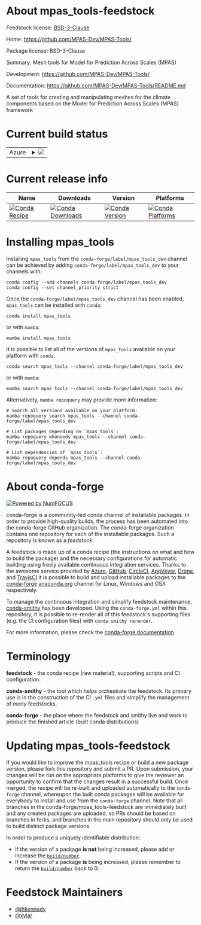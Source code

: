 About mpas_tools-feedstock
==========================

Feedstock license: [BSD-3-Clause](https://github.com/conda-forge/mpas_tools-feedstock/blob/main/LICENSE.txt)

Home: https://github.com/MPAS-Dev/MPAS-Tools/

Package license: BSD-3-Clause

Summary: Mesh tools for Model for Prediction Across Scales (MPAS)

Development: https://github.com/MPAS-Dev/MPAS-Tools/

Documentation: https://github.com/MPAS-Dev/MPAS-Tools/README.md

A set of tools for creating and manipulating meshes for the climate
components based on the Model for Prediction Across Scales (MPAS) framework


Current build status
====================


<table>
    
  <tr>
    <td>Azure</td>
    <td>
      <details>
        <summary>
          <a href="https://dev.azure.com/conda-forge/feedstock-builds/_build/latest?definitionId=6715&branchName=main">
            <img src="https://dev.azure.com/conda-forge/feedstock-builds/_apis/build/status/mpas_tools-feedstock?branchName=main">
          </a>
        </summary>
        <table>
          <thead><tr><th>Variant</th><th>Status</th></tr></thead>
          <tbody><tr>
              <td>linux_64_python3.10.____cpython</td>
              <td>
                <a href="https://dev.azure.com/conda-forge/feedstock-builds/_build/latest?definitionId=6715&branchName=main">
                  <img src="https://dev.azure.com/conda-forge/feedstock-builds/_apis/build/status/mpas_tools-feedstock?branchName=main&jobName=linux&configuration=linux%20linux_64_python3.10.____cpython" alt="variant">
                </a>
              </td>
            </tr><tr>
              <td>linux_64_python3.11.____cpython</td>
              <td>
                <a href="https://dev.azure.com/conda-forge/feedstock-builds/_build/latest?definitionId=6715&branchName=main">
                  <img src="https://dev.azure.com/conda-forge/feedstock-builds/_apis/build/status/mpas_tools-feedstock?branchName=main&jobName=linux&configuration=linux%20linux_64_python3.11.____cpython" alt="variant">
                </a>
              </td>
            </tr><tr>
              <td>linux_64_python3.12.____cpython</td>
              <td>
                <a href="https://dev.azure.com/conda-forge/feedstock-builds/_build/latest?definitionId=6715&branchName=main">
                  <img src="https://dev.azure.com/conda-forge/feedstock-builds/_apis/build/status/mpas_tools-feedstock?branchName=main&jobName=linux&configuration=linux%20linux_64_python3.12.____cpython" alt="variant">
                </a>
              </td>
            </tr><tr>
              <td>linux_64_python3.13.____cp313</td>
              <td>
                <a href="https://dev.azure.com/conda-forge/feedstock-builds/_build/latest?definitionId=6715&branchName=main">
                  <img src="https://dev.azure.com/conda-forge/feedstock-builds/_apis/build/status/mpas_tools-feedstock?branchName=main&jobName=linux&configuration=linux%20linux_64_python3.13.____cp313" alt="variant">
                </a>
              </td>
            </tr><tr>
              <td>linux_aarch64_python3.10.____cpython</td>
              <td>
                <a href="https://dev.azure.com/conda-forge/feedstock-builds/_build/latest?definitionId=6715&branchName=main">
                  <img src="https://dev.azure.com/conda-forge/feedstock-builds/_apis/build/status/mpas_tools-feedstock?branchName=main&jobName=linux&configuration=linux%20linux_aarch64_python3.10.____cpython" alt="variant">
                </a>
              </td>
            </tr><tr>
              <td>linux_aarch64_python3.11.____cpython</td>
              <td>
                <a href="https://dev.azure.com/conda-forge/feedstock-builds/_build/latest?definitionId=6715&branchName=main">
                  <img src="https://dev.azure.com/conda-forge/feedstock-builds/_apis/build/status/mpas_tools-feedstock?branchName=main&jobName=linux&configuration=linux%20linux_aarch64_python3.11.____cpython" alt="variant">
                </a>
              </td>
            </tr><tr>
              <td>linux_aarch64_python3.12.____cpython</td>
              <td>
                <a href="https://dev.azure.com/conda-forge/feedstock-builds/_build/latest?definitionId=6715&branchName=main">
                  <img src="https://dev.azure.com/conda-forge/feedstock-builds/_apis/build/status/mpas_tools-feedstock?branchName=main&jobName=linux&configuration=linux%20linux_aarch64_python3.12.____cpython" alt="variant">
                </a>
              </td>
            </tr><tr>
              <td>linux_aarch64_python3.13.____cp313</td>
              <td>
                <a href="https://dev.azure.com/conda-forge/feedstock-builds/_build/latest?definitionId=6715&branchName=main">
                  <img src="https://dev.azure.com/conda-forge/feedstock-builds/_apis/build/status/mpas_tools-feedstock?branchName=main&jobName=linux&configuration=linux%20linux_aarch64_python3.13.____cp313" alt="variant">
                </a>
              </td>
            </tr><tr>
              <td>linux_ppc64le_python3.10.____cpython</td>
              <td>
                <a href="https://dev.azure.com/conda-forge/feedstock-builds/_build/latest?definitionId=6715&branchName=main">
                  <img src="https://dev.azure.com/conda-forge/feedstock-builds/_apis/build/status/mpas_tools-feedstock?branchName=main&jobName=linux&configuration=linux%20linux_ppc64le_python3.10.____cpython" alt="variant">
                </a>
              </td>
            </tr><tr>
              <td>linux_ppc64le_python3.11.____cpython</td>
              <td>
                <a href="https://dev.azure.com/conda-forge/feedstock-builds/_build/latest?definitionId=6715&branchName=main">
                  <img src="https://dev.azure.com/conda-forge/feedstock-builds/_apis/build/status/mpas_tools-feedstock?branchName=main&jobName=linux&configuration=linux%20linux_ppc64le_python3.11.____cpython" alt="variant">
                </a>
              </td>
            </tr><tr>
              <td>linux_ppc64le_python3.12.____cpython</td>
              <td>
                <a href="https://dev.azure.com/conda-forge/feedstock-builds/_build/latest?definitionId=6715&branchName=main">
                  <img src="https://dev.azure.com/conda-forge/feedstock-builds/_apis/build/status/mpas_tools-feedstock?branchName=main&jobName=linux&configuration=linux%20linux_ppc64le_python3.12.____cpython" alt="variant">
                </a>
              </td>
            </tr><tr>
              <td>linux_ppc64le_python3.13.____cp313</td>
              <td>
                <a href="https://dev.azure.com/conda-forge/feedstock-builds/_build/latest?definitionId=6715&branchName=main">
                  <img src="https://dev.azure.com/conda-forge/feedstock-builds/_apis/build/status/mpas_tools-feedstock?branchName=main&jobName=linux&configuration=linux%20linux_ppc64le_python3.13.____cp313" alt="variant">
                </a>
              </td>
            </tr><tr>
              <td>osx_64_python3.10.____cpython</td>
              <td>
                <a href="https://dev.azure.com/conda-forge/feedstock-builds/_build/latest?definitionId=6715&branchName=main">
                  <img src="https://dev.azure.com/conda-forge/feedstock-builds/_apis/build/status/mpas_tools-feedstock?branchName=main&jobName=osx&configuration=osx%20osx_64_python3.10.____cpython" alt="variant">
                </a>
              </td>
            </tr><tr>
              <td>osx_64_python3.11.____cpython</td>
              <td>
                <a href="https://dev.azure.com/conda-forge/feedstock-builds/_build/latest?definitionId=6715&branchName=main">
                  <img src="https://dev.azure.com/conda-forge/feedstock-builds/_apis/build/status/mpas_tools-feedstock?branchName=main&jobName=osx&configuration=osx%20osx_64_python3.11.____cpython" alt="variant">
                </a>
              </td>
            </tr><tr>
              <td>osx_64_python3.12.____cpython</td>
              <td>
                <a href="https://dev.azure.com/conda-forge/feedstock-builds/_build/latest?definitionId=6715&branchName=main">
                  <img src="https://dev.azure.com/conda-forge/feedstock-builds/_apis/build/status/mpas_tools-feedstock?branchName=main&jobName=osx&configuration=osx%20osx_64_python3.12.____cpython" alt="variant">
                </a>
              </td>
            </tr><tr>
              <td>osx_64_python3.13.____cp313</td>
              <td>
                <a href="https://dev.azure.com/conda-forge/feedstock-builds/_build/latest?definitionId=6715&branchName=main">
                  <img src="https://dev.azure.com/conda-forge/feedstock-builds/_apis/build/status/mpas_tools-feedstock?branchName=main&jobName=osx&configuration=osx%20osx_64_python3.13.____cp313" alt="variant">
                </a>
              </td>
            </tr><tr>
              <td>osx_arm64_python3.10.____cpython</td>
              <td>
                <a href="https://dev.azure.com/conda-forge/feedstock-builds/_build/latest?definitionId=6715&branchName=main">
                  <img src="https://dev.azure.com/conda-forge/feedstock-builds/_apis/build/status/mpas_tools-feedstock?branchName=main&jobName=osx&configuration=osx%20osx_arm64_python3.10.____cpython" alt="variant">
                </a>
              </td>
            </tr><tr>
              <td>osx_arm64_python3.11.____cpython</td>
              <td>
                <a href="https://dev.azure.com/conda-forge/feedstock-builds/_build/latest?definitionId=6715&branchName=main">
                  <img src="https://dev.azure.com/conda-forge/feedstock-builds/_apis/build/status/mpas_tools-feedstock?branchName=main&jobName=osx&configuration=osx%20osx_arm64_python3.11.____cpython" alt="variant">
                </a>
              </td>
            </tr><tr>
              <td>osx_arm64_python3.12.____cpython</td>
              <td>
                <a href="https://dev.azure.com/conda-forge/feedstock-builds/_build/latest?definitionId=6715&branchName=main">
                  <img src="https://dev.azure.com/conda-forge/feedstock-builds/_apis/build/status/mpas_tools-feedstock?branchName=main&jobName=osx&configuration=osx%20osx_arm64_python3.12.____cpython" alt="variant">
                </a>
              </td>
            </tr><tr>
              <td>osx_arm64_python3.13.____cp313</td>
              <td>
                <a href="https://dev.azure.com/conda-forge/feedstock-builds/_build/latest?definitionId=6715&branchName=main">
                  <img src="https://dev.azure.com/conda-forge/feedstock-builds/_apis/build/status/mpas_tools-feedstock?branchName=main&jobName=osx&configuration=osx%20osx_arm64_python3.13.____cp313" alt="variant">
                </a>
              </td>
            </tr>
          </tbody>
        </table>
      </details>
    </td>
  </tr>
</table>

Current release info
====================

| Name | Downloads | Version | Platforms |
| --- | --- | --- | --- |
| [![Conda Recipe](https://img.shields.io/badge/recipe-mpas__tools-green.svg)](https://anaconda.org/conda-forge/mpas_tools) | [![Conda Downloads](https://img.shields.io/conda/dn/conda-forge/mpas_tools.svg)](https://anaconda.org/conda-forge/mpas_tools) | [![Conda Version](https://img.shields.io/conda/vn/conda-forge/mpas_tools.svg)](https://anaconda.org/conda-forge/mpas_tools) | [![Conda Platforms](https://img.shields.io/conda/pn/conda-forge/mpas_tools.svg)](https://anaconda.org/conda-forge/mpas_tools) |

Installing mpas_tools
=====================

Installing `mpas_tools` from the `conda-forge/label/mpas_tools_dev` channel can be achieved by adding `conda-forge/label/mpas_tools_dev` to your channels with:

```
conda config --add channels conda-forge/label/mpas_tools_dev
conda config --set channel_priority strict
```

Once the `conda-forge/label/mpas_tools_dev` channel has been enabled, `mpas_tools` can be installed with `conda`:

```
conda install mpas_tools
```

or with `mamba`:

```
mamba install mpas_tools
```

It is possible to list all of the versions of `mpas_tools` available on your platform with `conda`:

```
conda search mpas_tools --channel conda-forge/label/mpas_tools_dev
```

or with `mamba`:

```
mamba search mpas_tools --channel conda-forge/label/mpas_tools_dev
```

Alternatively, `mamba repoquery` may provide more information:

```
# Search all versions available on your platform:
mamba repoquery search mpas_tools --channel conda-forge/label/mpas_tools_dev

# List packages depending on `mpas_tools`:
mamba repoquery whoneeds mpas_tools --channel conda-forge/label/mpas_tools_dev

# List dependencies of `mpas_tools`:
mamba repoquery depends mpas_tools --channel conda-forge/label/mpas_tools_dev
```


About conda-forge
=================

[![Powered by
NumFOCUS](https://img.shields.io/badge/powered%20by-NumFOCUS-orange.svg?style=flat&colorA=E1523D&colorB=007D8A)](https://numfocus.org)

conda-forge is a community-led conda channel of installable packages.
In order to provide high-quality builds, the process has been automated into the
conda-forge GitHub organization. The conda-forge organization contains one repository
for each of the installable packages. Such a repository is known as a *feedstock*.

A feedstock is made up of a conda recipe (the instructions on what and how to build
the package) and the necessary configurations for automatic building using freely
available continuous integration services. Thanks to the awesome service provided by
[Azure](https://azure.microsoft.com/en-us/services/devops/), [GitHub](https://github.com/),
[CircleCI](https://circleci.com/), [AppVeyor](https://www.appveyor.com/),
[Drone](https://cloud.drone.io/welcome), and [TravisCI](https://travis-ci.com/)
it is possible to build and upload installable packages to the
[conda-forge](https://anaconda.org/conda-forge) [anaconda.org](https://anaconda.org/)
channel for Linux, Windows and OSX respectively.

To manage the continuous integration and simplify feedstock maintenance,
[conda-smithy](https://github.com/conda-forge/conda-smithy) has been developed.
Using the ``conda-forge.yml`` within this repository, it is possible to re-render all of
this feedstock's supporting files (e.g. the CI configuration files) with ``conda smithy rerender``.

For more information, please check the [conda-forge documentation](https://conda-forge.org/docs/).

Terminology
===========

**feedstock** - the conda recipe (raw material), supporting scripts and CI configuration.

**conda-smithy** - the tool which helps orchestrate the feedstock.
                   Its primary use is in the construction of the CI ``.yml`` files
                   and simplify the management of *many* feedstocks.

**conda-forge** - the place where the feedstock and smithy live and work to
                  produce the finished article (built conda distributions)


Updating mpas_tools-feedstock
=============================

If you would like to improve the mpas_tools recipe or build a new
package version, please fork this repository and submit a PR. Upon submission,
your changes will be run on the appropriate platforms to give the reviewer an
opportunity to confirm that the changes result in a successful build. Once
merged, the recipe will be re-built and uploaded automatically to the
`conda-forge` channel, whereupon the built conda packages will be available for
everybody to install and use from the `conda-forge` channel.
Note that all branches in the conda-forge/mpas_tools-feedstock are
immediately built and any created packages are uploaded, so PRs should be based
on branches in forks, and branches in the main repository should only be used to
build distinct package versions.

In order to produce a uniquely identifiable distribution:
 * If the version of a package **is not** being increased, please add or increase
   the [``build/number``](https://docs.conda.io/projects/conda-build/en/latest/resources/define-metadata.html#build-number-and-string).
 * If the version of a package **is** being increased, please remember to return
   the [``build/number``](https://docs.conda.io/projects/conda-build/en/latest/resources/define-metadata.html#build-number-and-string)
   back to 0.

Feedstock Maintainers
=====================

* [@jhkennedy](https://github.com/jhkennedy/)
* [@xylar](https://github.com/xylar/)

